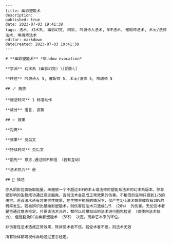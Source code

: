
    ---
    title: 幽影塑能术
    description: 
    published: true
    date: 2023-07-03 19:41:38
    tags: 法术, 幻术系, 幽影幻觉, 阴影, 吟游诗人法术, 5环法术, 催眠师法术, 术士/法师法术, 唤魂师法术
    editor: markdown
    dateCreated: 2023-07-03 19:41:38
    ---

    # **幽影塑能术** *Shadow evocation*

    **学派** 幻术系 (幽影幻觉) \[阴影\] 

    **环位** 吟游诗人 5, 催眠师 5, 术士/法师 5, 唤魂师 5

    ## 🪄 施放

    **施法时间** 1 标准动作

    **成分** 语言, 姿势

    ## ✨ 效果  

    **距离**  

    **效果** 见后文 

    **持续时间** 见后文 

    **豁免** 意志,通过则不相信 （若有互动）

    **法术抗力** 是

    ## 📖 描述

    你从阴影位面吸取能量，来施放一个不超过4环的术士或法师的塑能系法术的幻术系版本。除非受影响的生物成功通过意志豁免，否则法术会造成正常效果的伤害。不相信的生物只受到1/5的伤害。若该法术还有非伤害性效果，在生物不相信的情况下，仅产生1/5法术效果或仅有20%的机率发生。若被辨识出是幽影塑能术，则伤害性法术只造成1/5 （20%） 的伤害。无论受术者是否通过意志检定，只要该法术允许，都可以对模拟出的法术进行豁免检定 （或使用法术抗力），但是豁免DC由幽影塑能术 （5环） 决定，而非它本来的环位。

    非伤害性法术造成正常效果，除非受术者不信。若受术者不信，则法术无效

    所有物体都可视作自动通过意志检定。
    